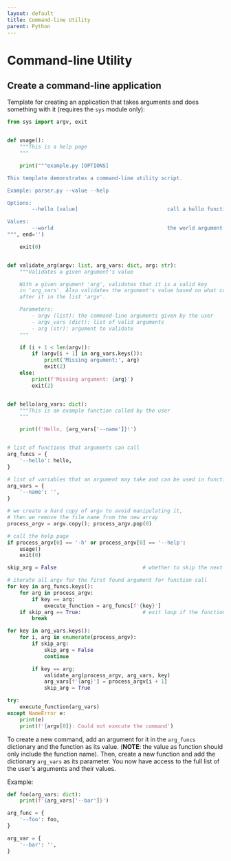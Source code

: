 ```yaml
---
layout: default
title: Command-line Utility
parent: Python
---
```


# Command-line Utility

## Create a command-line application
Template for creating an application that takes arguments and does something with it (requires the `sys` module only):

```python
from sys import argv, exit


def usage():
    """This is a help page
    """

    print("""example.py [OPTIONS]

This template demonstrates a command-line utility script.

Example: parser.py --value --help

Options:
        --hello [value]                             call a hello function

Values:
        --world                                     the world argument
""", end='')

    exit(0)


def validate_arg(argv: list, arg_vars: dict, arg: str):
    """Validates a given argument's value

    With a given argument 'arg', validates that it is a valid key
    in 'arg_vars'. Also validates the argument's value based on what comes
    after it in the list 'argv'.

    Parameters:
        - argv (list): the command-line arguments given by the user
        - argv_vars (dict): list of valid arguments
        - arg (str): argument to validate
    """

    if (i + 1 < len(argv)):
        if (argv[i + 1] in arg_vars.keys()):
            print('Missing argument:', arg)
            exit(2)
    else:
        print(f'Missing argument: {arg}')
        exit(2)


def hello(arg_vars: dict):
    """This is an example function called by the user
    """

    print(f'Hello, {arg_vars['--name']}!')


# list of functions that arguments can call
arg_funcs = {
    '--hello': hello,
}

# list of variables that an argument may take and can be used in functions
arg_vars = {
    '--name': '',
}

# we create a hard copy of argv to avoid manipulating it,
# then we remove the file name from the new array
process_argv = argv.copy(); process_argv.pop(0)

# call the help page
if process_argv[0] == '-h' or process_argv[0] == '--help':
    usage()
    exit(0)

skip_arg = False                            # whether to skip the next argument

# iterate all argv for the first found argument for function call
for key in arg_funcs.keys():
    for arg in process_argv:
        if key == arg:
            execute_function = arg_funcs[f'{key}']
    if skip_arg == True:                    # exit loop if the function was found
        break

for key in arg_vars.keys():
    for i, arg in enumerate(process_argv):
        if skip_arg:
            skip_arg = False
            continue

        if key == arg:
            validate_arg(process_argv, arg_vars, key)
            arg_vars[f'{arg}'] = process_argv[i + 1]
            skip_arg = True

try:
    execute_function(arg_vars)
except NameError e:
    print(e)
    print(f'{argv[0]}: Could not execute the command')
```

To create a new command, add an argument for it in the `arg_funcs` dictionary and the function as its value. (**NOTE**: the value as function should only include the function name). Then, create a new function and add the dictionary `arg_vars` as its parameter. You now have access to the full list of the user's arguments and their values.

Example:
```python
def foo(arg_vars: dict):
    print(f'{arg_vars['--bar']}')

arg_func = {
    '--foo': foo,
}

arg_var = {
    '--bar': '',
}
```